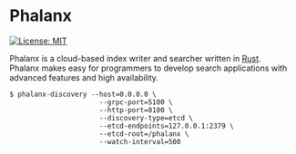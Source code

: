 # Phalanx

[![License: MIT](https://img.shields.io/badge/License-MIT-yellow.svg)](https://opensource.org/licenses/MIT)

Phalanx is a cloud-based index writer and searcher written in [Rust](https://www.rust-lang.org/).  
Phalanx makes easy for programmers to develop search applications with advanced features and high availability.

```shell script
$ phalanx-discovery --host=0.0.0.0 \
                      --grpc-port=5100 \
                      --http-port=8100 \
                      --discovery-type=etcd \
                      --etcd-endpoints=127.0.0.1:2379 \
                      --etcd-root=/phalanx \
                      --watch-interval=500
```
